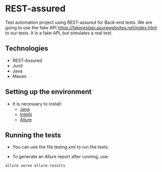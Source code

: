 # REST-assured
Test automation project using REST-assured for Back-end tests. We are going to use the fake API https://fakerestapi.azurewebsites.net/index.html to our tests. It is a fake API, but simulates a real test.

## Technologies

- REST-Assured
- Junit
- Java
- Maven

## Setting up the environment

- It is necessary to install:
  - [Java](https://www.java.com/en/download/manual.jsp)
  - [Intellij](https://www.jetbrains.com/pt-br/idea/download/#section=windows)
  - [Allure](https://docs.qameta.io/allure/)

## Running the tests

- You can use the file testng.xml to run the tests.

- To generate an Allure report after running, use:
```
allure serve allure-results
```